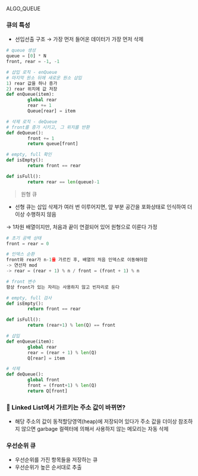 ALGO_QUEUE
### 큐의 특성

- 선입선출 구조 → 가장 먼저 들어온 데이터가 가장 먼저 삭제

```python
# queue 생성
queue = [0] * N
front, rear = -1, -1

# 삽입 로직 - enQueue
# 마지막 원소 뒤에 새로운 원소 삽입
1) rear 값을 하나 증가
2) rear 위치에 값 저장
def enQueue(item):
		global rear
		rear += 1
		Queue[rear] = item

# 삭제 로직 - deQueue
# front를 증가 시키고, 그 위치를 반환
def deQueue():
		front += 1
		return queue[front]

# empty, full 확인
def isEmpty():
		return front == rear

def isFull():
		return rear == len(queue)-1

```

> 원형 큐
> 
- 선형 큐는 삽입 삭제가 여러 번 이루어지면, 앞 부분 공간을 포화상태로 인식하여 더 이상 수행하지 않음

→ 1차원 배열이지만, 처음과 끝이 연결되어 있어 원형으로 이룬다 가정

```python
# 초기 공백 상태
front = rear = 0

# 인덱스 순환
front와 rear가 n-1을 가르킨 후, 배열의 처음 인덱스로 이동해야함
-> 연산자 mod
-> rear = (rear + 1) % n / front = (front + 1) % n

# front 변수 
항상 front가 있는 자리는 사용하지 않고 빈자리로 둔다

# empty, full 검사
def isEmpty():
		return front == rear

def isFull():
		return (rear+1) % len(Q) == front

# 삽입
def enQueue(item):
		global rear
		rear = (rear + 1) % len(Q)
		Q[rear] = item

# 삭제
def deQueue():
		global front
		front = (front+1) % len(Q)
		return Q[front]
```

### 📝 Linked List에서 가르키는 주소 값이 바뀌면?

- 해당 주소의 값이 동적할당영역(heap)에 저장되어 있다가 주소 값을 더이상 참조하지 않으면 garbage 컬렉터에 의해서 사용하지 않는 메모리는 자동 삭제

### 우선순위 큐

- 우선순위를 가진 항목들을 저장하는 큐
- 우선순위가 높은 순서대로 추출